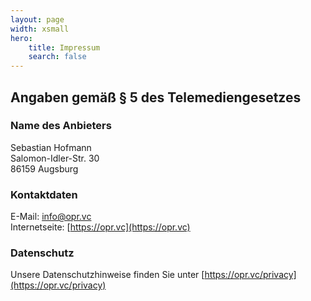 ```yaml
---
layout: page
width: xsmall
hero:
    title: Impressum
    search: false
---
```


## Angaben gemäß § 5 des Telemediengesetzes​
### Name des Anbieters

Sebastian Hofmann  
Salomon-Idler-Str. 30  
86159 Augsburg

### Kontaktdaten

E-Mail: info@opr.vc  
Internetseite: [https://opr.vc](https://opr.vc)

### Datenschutz
Unsere Datenschutzhinweise finden Sie unter [https://opr.vc/privacy](https://opr.vc/privacy)
